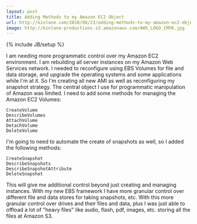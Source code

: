 ```yaml
---
layout: post
title: Adding Methods to my Amazon EC2 Object
url: http://kinlane.com/2010/08/23/adding-methods-to-my-amazon-ec2-object/
image: http://kinlane-productions.s3.amazonaws.com/AWS_LOGO_CMYK.jpg
---
```

{% include JB/setup %}
I am needing more programmatic control over my Amazon EC2 environment. I am rebuilding all server instances on my Amazon Web Services network.
I needed to reconfigure using EBS Volumes for file and data storage, and upgrade the operating systems and some applications while I'm at it.
So I'm creating all new AMI as well as reconfiguring my snapshot strategy. The central object I use for programmatic manipulation of Amazon was limited.
I need to add some methods for managing the Amazon EC2 Volumes:

	CreateVolume
	DescribeVolumes
	AttachVolume
	DetachVolume
	DeleteVolume

I'm going to need to automate the create of snapshots as well, so I added the following methods:

	CreateSnapshot
	DescribeSnapshots
	DescribeSnapshotAttribute
	DeleteSnapshot

This will give me additional control beyond just creating and managing instances. With my new EBS framework I have more granular control over different file and data stores for taking snapshots, etc.
With this more granular control over drives and their files and data, plus I was just able to offload a lot of "heavy files" like audio, flash, pdf, images, etc. storing all the files at Amazon S3.
